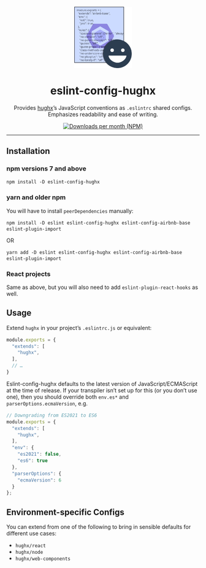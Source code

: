 <p align="center"><img src="https://raw.githubusercontent.com/HughxDev/eslint-config-hughx/master/eslint-config-hughx.svg?sanitize=true" width="150" alt="logo" /></p>

<h1 align="center">eslint-config-hughx</h1>

<p align="center">Provides <a href="https://hughx.com">hughx</a>’s JavaScript conventions as <code>.eslintrc</code> shared configs. Emphasizes readability and ease of writing.</p>

<p align="center"><a href="https://www.npmjs.com/package/eslint-config-hughx"><img src="https://img.shields.io/npm/dm/eslint-config-hughx.svg" alt="Downloads per month (NPM)"></a></p>

----

## Installation

### npm versions 7 and above

```shell
npm install -D eslint-config-hughx
```

### yarn and older npm

You will have to install `peerDependencies` manually:

```shell
npm install -D eslint eslint-config-hughx eslint-config-airbnb-base eslint-plugin-import
```
OR
```shell
yarn add -D eslint eslint-config-hughx eslint-config-airbnb-base eslint-plugin-import
```

### React projects

Same as above, but you will also need to add `eslint-plugin-react-hooks` as well.

## Usage

Extend `hughx` in your project’s `.eslintrc.js` or equivalent:

```js
module.exports = {
  "extends": [
    "hughx",
  ],
  // …
}
```

Eslint-config-hughx defaults to the latest version of JavaScript/ECMAScript at the time of release. If your transpiler isn’t set up for this (or you don’t use one), then you should override both `env.es*` and `parserOptions.ecmaVersion`, e.g.

```js
// Downgrading from ES2021 to ES6
module.exports = {
  "extends": [
    "hughx",
  ],
  "env": {
    "es2021": false,
    "es6": true
  },
  "parserOptions": {
    "ecmaVersion": 6
  }
};
```

## Environment-specific Configs

You can extend from one of the following to bring in sensible defaults for different use cases:

- `hughx/react`
- `hughx/node`
- `hughx/web-components`